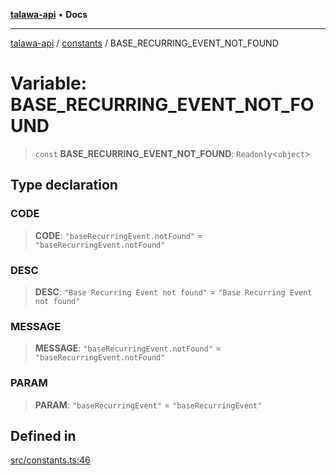 [**talawa-api**](../../README.md) • **Docs**

***

[talawa-api](../../modules.md) / [constants](../README.md) / BASE\_RECURRING\_EVENT\_NOT\_FOUND

# Variable: BASE\_RECURRING\_EVENT\_NOT\_FOUND

> `const` **BASE\_RECURRING\_EVENT\_NOT\_FOUND**: `Readonly`\<`object`\>

## Type declaration

### CODE

> **CODE**: `"baseRecurringEvent.notFound"` = `"baseRecurringEvent.notFound"`

### DESC

> **DESC**: `"Base Recurring Event not found"` = `"Base Recurring Event not found"`

### MESSAGE

> **MESSAGE**: `"baseRecurringEvent.notFound"` = `"baseRecurringEvent.notFound"`

### PARAM

> **PARAM**: `"baseRecurringEvent"` = `"baseRecurringEvent"`

## Defined in

[src/constants.ts:46](https://github.com/PalisadoesFoundation/talawa-api/blob/6712e9940a5702665afc506fa9f6e9d7e1dc7991/src/constants.ts#L46)

